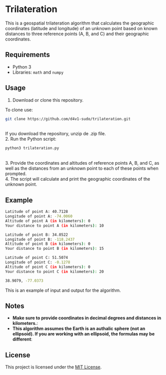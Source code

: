 # Trilateration

This is a geospatial trilateration algorithm that calculates the geographic coordinates (latitude and longitude) of an unknown point based on known distances to three reference points (A, B, and C) and their geographic coordinates.

## Requirements

- Python 3
- Libraries: `math` and `numpy`

## Usage

1. Download or clone this repository.

To clone use:

  ```bash
  git clone https://github.com/d4v1-sudo/trilateration.git
```
<br>
  If you download the repository, unzip de .zip file.
<br>
2. Run the Python script:
  
  ```bash
  python3 trilateration.py
  ```
<br>
3. Provide the coordinates and altitudes of reference points A, B, and C, as well as the distances from an unknown point to each of these points when prompted.
<br>
4. The script will calculate and print the geographic coordinates of the unknown point.

## Example

```bash
Latitude of point A: 40.7128
Longitude of point A: -74.0060
Altitude of point A (in kilometers): 0
Your distance to point A (in kilometers): 10

Latitude of point B: 34.0522
Longitude of point B: -118.2437
Altitude of point B (in kilometers): 0
Your distance to point B (in kilometers): 15

Latitude of point C: 51.5074
Longitude of point C: -0.1278
Altitude of point C (in kilometers): 0
Your distance to point C (in kilometers): 20

38.9079, -77.0373
```
This is an example of input and output for the algorithm.

## Notes

- **Make sure to provide coordinates in decimal degrees and distances in kilometers.**:
- **This algorithm assumes the Earth is an authalic sphere (not an ellipsoid). If you are working with an ellipsoid, the formulas may be different**:

## License

This project is licensed under the [MIT License](LICENSE).

